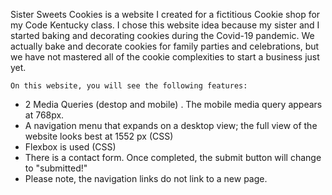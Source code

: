 Sister Sweets Cookies is a website I created for a fictitious Cookie shop for my Code Kentucky class. 
I chose this website idea because my sister and I started baking and decorating cookies during the Covid-19 pandemic. We actually bake and decorate cookies for family parties and celebrations, but we have not mastered all of the cookie complexities to start a business just yet.  
	
    On this website, you will see the following features:
* 2 Media Queries (destop and mobile) . The mobile media query appears at 768px. 
* A navigation menu that expands on a desktop view; the full view of the website looks best at 1552 px (CSS)
* Flexbox is used (CSS)
* There is a contact form. Once completed, the submit button will change to "submitted!" 
* Please note, the navigation links do not link to a new page. 